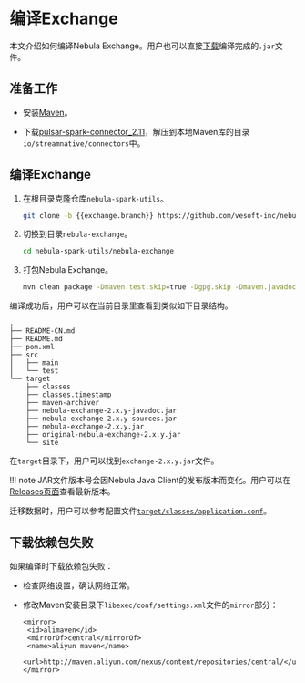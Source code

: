 # 编译Exchange

本文介绍如何编译Nebula Exchange。用户也可以直接[下载](https://repo1.maven.org/maven2/com/vesoft/nebula-exchange/)编译完成的`.jar`文件。

## 准备工作

- 安装[Maven](https://maven.apache.org/download.cgi)。

<!-- pulsar所在的maven库5月31日被官方关闭，还没找到迁移位置，找到后这里可以删掉-->
- 下载[pulsar-spark-connector_2.11](https://oss-cdn.nebula-graph.com.cn/jar-packages/pulsar-spark-connector_2.11.zip)，解压到本地Maven库的目录`io/streamnative/connectors`中。

## 编译Exchange

1. 在根目录克隆仓库`nebula-spark-utils`。

   ```bash
   git clone -b {{exchange.branch}} https://github.com/vesoft-inc/nebula-spark-utils.git
   ```

2. 切换到目录`nebula-exchange`。

   ```bash
   cd nebula-spark-utils/nebula-exchange
   ```

3. 打包Nebula Exchange。

   ```bash
   mvn clean package -Dmaven.test.skip=true -Dgpg.skip -Dmaven.javadoc.skip=true
   ```

编译成功后，用户可以在当前目录里查看到类似如下目录结构。

```text
.
├── README-CN.md
├── README.md
├── pom.xml
├── src
│   ├── main
│   └── test
└── target
    ├── classes
    ├── classes.timestamp
    ├── maven-archiver
    ├── nebula-exchange-2.x.y-javadoc.jar
    ├── nebula-exchange-2.x.y-sources.jar
    ├── nebula-exchange-2.x.y.jar
    ├── original-nebula-exchange-2.x.y.jar
    └── site
```

在`target`目录下，用户可以找到`exchange-2.x.y.jar`文件。

!!! note
    JAR文件版本号会因Nebula Java Client的发布版本而变化。用户可以在[Releases页面](https://github.com/vesoft-inc/nebula-java/releases)查看最新版本。

迁移数据时，用户可以参考配置文件[`target/classes/application.conf`](https://github.com/vesoft-inc/nebula-spark-utils/blob/master/nebula-exchange/src/main/resources/application.conf)。

## 下载依赖包失败

如果编译时下载依赖包失败：

- 检查网络设置，确认网络正常。

- 修改Maven安装目录下`libexec/conf/settings.xml`文件的`mirror`部分：

  ```text
  <mirror>
   <id>alimaven</id>
   <mirrorOf>central</mirrorOf>
   <name>aliyun maven</name>
   <url>http://maven.aliyun.com/nexus/content/repositories/central/</url>
  </mirror>
  ```
